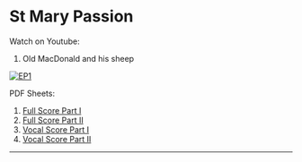 # **St Mary Passion**   
              
Watch on Youtube:

1. Old MacDonald and his sheep

[![EP1](http://img.youtube.com/vi/FN34T2ELaDU/0.jpg)](https://www.youtube.com/watch?v=FN34T2ELaDU)          
             
PDF Sheets: 
1. [Full Score Part I](pdf/St_Mary_Passion_Full_Score_Part_I.pdf)
2. [Full Score Part II](pdf/St_Mary_Passion_Full_Score_Part_II.pdf)
3. [Vocal Score Part I](pdf/St_Mary_Passion_Vocal_Score_Part_I.pdf)
4. [Vocal Score Part II](pdf/St_Mary_Passion_Vocal_Score_Part_II.pdf)
        
              
-----         
